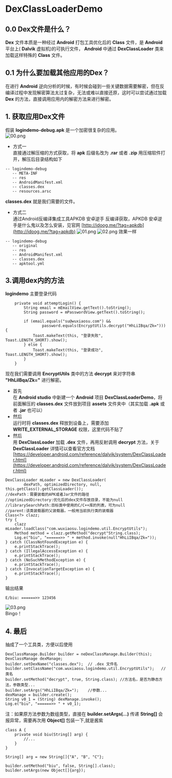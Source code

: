 # DexClassLoaderDemo
## 0.0 Dex文件是什么？
**Dex** 文件本质是一种经过 **Android** 打包工具优化后的 **Class** 文件，是 **Android** 平台上( **Dalvik** 虚拟机)的可执行文件， **Android** 中通过 **DexClassLoader** 类来加载这样特殊的 **Class** 文件。
## 0.1 为什么要加载其他应用的Dex？
在进行 **Android** 逆向分析的时候，有时候会碰到一些关键数据需要解密，但在反编译过程中发现解密算法太过复杂，无法或难以直接还原，这时可以尝试通过加载 **Dex** 的方法，直接调用应用内的解密方法来进行解密。  
## 1. 获取应用Dex文件  
假装 **logindemo-debug.apk** 是一个加密很复杂的应用。  
![00.png](https://raw.githubusercontent.com/wuxiaosu/DexClassLoaderDemo/master/images/00.png)
- 方式一  
直接通过解压缩的方式获取，将 **apk** 后缀名改为 **.rar** 或者 **.zip** 用压缩软件打开，解压后目录结构如下  
```
-- logindemo-debug
   -- META-INF
   -- res
   -- AndroidManifest.xml
   -- classes.dex
   -- resources.arsc
```
**classes.dex** 就是我们需要的文件。

- 方式二  
通过Android反编译集成工具APKDB 安卓逆手 反编译获取，APKDB 安卓逆手是什么鬼以及怎么安装，见官网 [http://idoog.me/?tag=apkdb](http://idoog.me/?tag=apkdb) 
![01.png](https://raw.githubusercontent.com/wuxiaosu/DexClassLoaderDemo/master/images/01.png)
![02.png](https://raw.githubusercontent.com/wuxiaosu/DexClassLoaderDemo/master/images/02.png)
效果一样
```
-- logindemo-debug
   -- original
   -- res
   -- AndroidManifest.xml
   -- classes.dex
   -- apktool.yml
```
## 3.调用dex内的方法  
**logindemo** 主要登录代码
```
    private void attemptLogin() {
        String email = mEmailView.getText().toString();
        String password = mPasswordView.getText().toString();

        if (email.equals("su@wuxiaosu.com") &&
                password.equals(EncryptUtils.decrypt("HhLiIBqa/Zk="))) {
            Toast.makeText(this, "登录失败", Toast.LENGTH_SHORT).show();
        } else {
            Toast.makeText(this, "登录成功", Toast.LENGTH_SHORT).show();
        }
    }
```
现在我们需要调用 **EncryptUtils** 类中的方法 **decrypt** 来对字符串 **"HhLiIBqa/Zk="** 进行解密。
- 首先  
在 **Android studio**  中新建一个 **Android** 项目 **DexClassLoaderDemo**，将前面解压的 **classes.dex** 文件放到项目 **assets** 文件夹中（其实加载 **.apk** 或者 **.jar** 也可以）
- 然后  
运行时将 **classes.dex** 释放到设备上，需要添加 **WRITE_EXTERNAL_STORAGE** 权限，这里代码不贴了
- 然后  
用 **DexClassLoader** 加载 **.dex** 文件，再用反射调用 **decrypt** 方法，关于 **DexClassLoader** 详情可以查看官方文档 [https://developer.android.com/reference/dalvik/system/DexClassLoader.html](https://developer.android.com/reference/dalvik/system/DexClassLoader.html)
```
DexClassLoader mLoader = new DexClassLoader(
        dexPath, optimizedDirectory, null, this.getClass().getClassLoader());
//dexPath：需要装载的APK或者Jar文件的路径
//optimizedDirectory:优化后的dex文件存放目录，不能为null
//librarySearchPath:目标类中使用的C/C++库的列表，可为null
//parent:该类装载器的父装载器，一般用当前执行类的装载器
Class<?> clazz;
try {
    clazz mLoader.loadClass("com.wuxiaosu.logindemo.util.EncryptUtils");
    Method method = clazz.getMethod("decrypt"String.class);
    Log.e("biu", "======>> " + method.invoke(null"HhLiIBqa/Zk="));
} catch (ClassNotFoundException e) {
    e.printStackTrace();
} catch (IllegalAccessException e) {
    e.printStackTrace();
} catch (NoSuchMethodException e) {
    e.printStackTrace();
} catch (InvocationTargetException e) {
    e.printStackTrace();
}
```
输出结果
```
E/biu: ======>> 123456
```
![03.png](https://raw.githubusercontent.com/wuxiaosu/DexClassLoaderDemo/master/images/03.png)  
Bingo！
## 4. 最后
抽成了一个工具类，方便以后使用
```
DexClassManage.Builder builder = neDexClassManage.Builder(this);
DexClassManage dexManage;
builder.setDexName("classes.dex");  // .dex 文件名
builder.setClassName("com.wuxiaosu.logindemo.util.EncryptUtils");   // 类名
builder.setMethod("decrypt", true, String.class); //方法名，是否为静态方法，参数类型...
builder.setArgs("HhLiIBqa/Zk=");    //参数...
dexManage = builder.create();
String v0_1 = (String) dexManage.invoke();
Log.e("biu", "======>> " + v0_1);
```
注：如果原方法参数为数组类型，直接在 **builder.setArgs(...)** 传递 **String[]** 会报异常，需要再次用 **Object[]** 包装一下,就是酱紫

```
class A {
    private void biu(String[] arg) {
        //...
    }
}

String[] arg = new String[]{"A", "B", "C"};

builder.setMethod("biu", false, String[].class);
builder.setArgs(new Object[]{arg});
```
